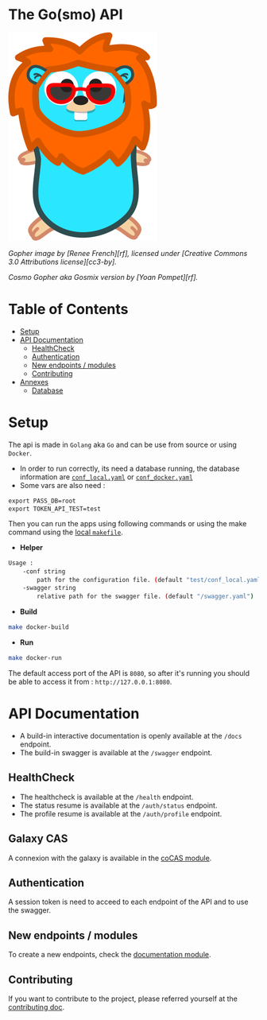 # The Go(smo) API

![Gopher image](docs/CosmoGopherLong.png)

*Gopher image by [Renee French][rf], licensed under [Creative Commons 3.0 Attributions license][cc3-by].*

*Cosmo Gopher aka Gosmix version by [Yoan Pompet][rf].*

# Table of Contents

- [Setup](#setup)
- [API Documentation](#api-documentation)
  - [HealthCheck](#healthcheck)
  - [Authentication](#authentication)
  - [New endpoints / modules](#new-endpoints--modules)
  - [Contributing](#contributing)
- [Annexes](#annexes)
  - [Database](#database)

# Setup

The api is made in `Golang` aka `Go` and can be use from source or using `Docker`.
- In order to run correctly, its need a database running, the database information are [`conf_local.yaml`](test/conf_local.yaml) or [`conf_docker.yaml`](test/conf_docker.yaml)
- Some vars are also need :

```
export PASS_DB=root
export TOKEN_API_TEST=test
```

Then you can run the apps using following commands or using the make command using the [local `makefile`](makefile).

- **Helper**

```bash
Usage :
    -conf string
        path for the configuration file. (default "test/conf_local.yaml")
    -swagger string
        relative path for the swagger file. (default "/swagger.yaml")
```

- **Build**

```bash
make docker-build
```

- **Run**

```bash
make docker-run
```

The default access port of the API is `8080`, so after it's running you should be able to access it from : `http://127.0.0.1:8080`.

# API Documentation

- A build-in interactive documentation is openly available at the `/docs` endpoint.
- The build-in swagger is available at the `/swagger` endpoint.

## HealthCheck

- The healthcheck is available at the `/health` endpoint.
- The status resume is available at the `/auth/status` endpoint.
- The profile resume is available at the `/auth/profile` endpoint.

## Galaxy CAS

A connexion with the galaxy is available in the [coCAS module](cocas/README.md).

## Authentication

A session token is need to acceed to each endpoint of the API and to use the swagger.

## New endpoints / modules

To create a new endpoints, check the [documentation module](modules/README.md).

## Contributing

If you want to contribute to the project, please referred yourself at the [contributing doc](CONTRIBUTING.md).
